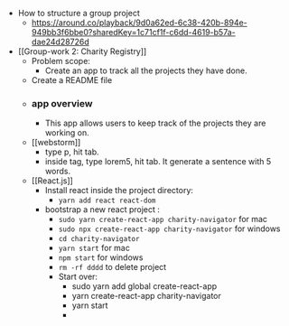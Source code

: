- How to structure a group project
	- https://around.co/playback/9d0a62ed-6c38-420b-894e-949bb3f6bbe0?sharedKey=1c71cf1f-c6dd-4619-b57a-dae24d28726d
- [[Group-work 2: Charity Registry]]
	- Problem scope:
		- Create an app to track all the projects they have done.
	- Create a README file
	- ### app overview
		- This app allows users to keep track of the projects they are working on.
	- [[webstorm]]
		- type p, hit tab.
		- inside tag, type lorem5, hit tab. It generate a sentence with 5 words.
	- [[React.js]]
		- Install react inside the project directory:
			- `yarn add react react-dom`
		- bootstrap a new react project :
			- `sudo yarn create-react-app charity-navigator` for mac
			- `sudo npx create-react-app charity-navigator` for windows
			- `cd charity-navigator`
			- `yarn start` for mac
			- `npm start` for windows
			- `rm -rf dddd` to delete project
			- Start over:
				- sudo yarn add global create-react-app
				- yarn create-react-app charity-navigator
				- yarn start
				-